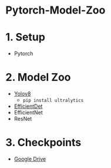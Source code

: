 # Pytorch-Model-Zoo

# 1. Setup
- Pytorch

# 2. Model Zoo
- [Yolov8](https://github.com/ultralytics/ultralytics?tab=readme-ov-file)
  - `pip install ultralytics` 
- [EfficientDet](https://github.com/zylo117/Yet-Another-EfficientDet-Pytorch)
- EfficientNet
- ResNet

# 3. Checkpoints
- [Google Drive](https://drive.google.com/file/d/1B-ccyBtXW9RZee5QbFtZdiRCA9TXHQC5/view?usp=sharing)

